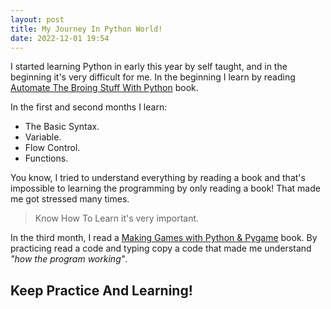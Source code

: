 ```yaml
---
layout: post
title: My Journey In Python World!
date: 2022-12-01 19:54
---
```


I started learning Python in early this year by self taught, and in the beginning it's very difficult for me. In the beginning I learn by reading [Automate The Broing Stuff With Python](https://automatetheboringstuff.com/) book. <br>

In the first and second months I learn: 
- The Basic Syntax.
- Variable.
- Flow Control.
- Functions.

You know, I tried to understand everything by reading a book and that's impossible to learning the programming by only reading a book! That made me got stressed many times. 
> Know How To Learn it's very important.

In the third month, I read a [Making Games with Python & Pygame](https://inventwithpython.com/pygame) book. By practicing read a code and typing copy a code that made me understand *"how the program working"*.

## Keep Practice And Learning!